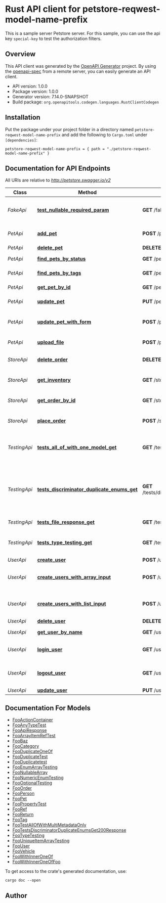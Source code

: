 # Rust API client for petstore-reqwest-model-name-prefix

This is a sample server Petstore server. For this sample, you can use the api key `special-key` to test the authorization filters.


## Overview

This API client was generated by the [OpenAPI Generator](https://openapi-generator.tech) project.  By using the [openapi-spec](https://openapis.org) from a remote server, you can easily generate an API client.

- API version: 1.0.0
- Package version: 1.0.0
- Generator version: 7.14.0-SNAPSHOT
- Build package: `org.openapitools.codegen.languages.RustClientCodegen`

## Installation

Put the package under your project folder in a directory named `petstore-reqwest-model-name-prefix` and add the following to `Cargo.toml` under `[dependencies]`:

```
petstore-reqwest-model-name-prefix = { path = "./petstore-reqwest-model-name-prefix" }
```

## Documentation for API Endpoints

All URIs are relative to *http://petstore.swagger.io/v2*

Class | Method | HTTP request | Description
------------ | ------------- | ------------- | -------------
*FakeApi* | [**test_nullable_required_param**](docs/FakeApi.md#test_nullable_required_param) | **GET** /fake/user/{user_name} | To test nullable required parameters
*PetApi* | [**add_pet**](docs/PetApi.md#add_pet) | **POST** /pet | Add a new pet to the store
*PetApi* | [**delete_pet**](docs/PetApi.md#delete_pet) | **DELETE** /pet/{petId} | Deletes a pet
*PetApi* | [**find_pets_by_status**](docs/PetApi.md#find_pets_by_status) | **GET** /pet/findByStatus | Finds Pets by status
*PetApi* | [**find_pets_by_tags**](docs/PetApi.md#find_pets_by_tags) | **GET** /pet/findByTags | Finds Pets by tags
*PetApi* | [**get_pet_by_id**](docs/PetApi.md#get_pet_by_id) | **GET** /pet/{petId} | Find pet by ID
*PetApi* | [**update_pet**](docs/PetApi.md#update_pet) | **PUT** /pet | Update an existing pet
*PetApi* | [**update_pet_with_form**](docs/PetApi.md#update_pet_with_form) | **POST** /pet/{petId} | Updates a pet in the store with form data
*PetApi* | [**upload_file**](docs/PetApi.md#upload_file) | **POST** /pet/{petId}/uploadImage | uploads an image
*StoreApi* | [**delete_order**](docs/StoreApi.md#delete_order) | **DELETE** /store/order/{orderId} | Delete purchase order by ID
*StoreApi* | [**get_inventory**](docs/StoreApi.md#get_inventory) | **GET** /store/inventory | Returns pet inventories by status
*StoreApi* | [**get_order_by_id**](docs/StoreApi.md#get_order_by_id) | **GET** /store/order/{orderId} | Find purchase order by ID
*StoreApi* | [**place_order**](docs/StoreApi.md#place_order) | **POST** /store/order | Place an order for a pet
*TestingApi* | [**tests_all_of_with_one_model_get**](docs/TestingApi.md#tests_all_of_with_one_model_get) | **GET** /tests/allOfWithOneModel | Test for allOf with a single option. (One of the issues in #20500)
*TestingApi* | [**tests_discriminator_duplicate_enums_get**](docs/TestingApi.md#tests_discriminator_duplicate_enums_get) | **GET** /tests/discriminatorDuplicateEnums | Test for duplicate enums when using discriminator. (One of the issues in #20500)
*TestingApi* | [**tests_file_response_get**](docs/TestingApi.md#tests_file_response_get) | **GET** /tests/fileResponse | Returns an image file
*TestingApi* | [**tests_type_testing_get**](docs/TestingApi.md#tests_type_testing_get) | **GET** /tests/typeTesting | Route to test the TypeTesting schema
*UserApi* | [**create_user**](docs/UserApi.md#create_user) | **POST** /user | Create user
*UserApi* | [**create_users_with_array_input**](docs/UserApi.md#create_users_with_array_input) | **POST** /user/createWithArray | Creates list of users with given input array
*UserApi* | [**create_users_with_list_input**](docs/UserApi.md#create_users_with_list_input) | **POST** /user/createWithList | Creates list of users with given input array
*UserApi* | [**delete_user**](docs/UserApi.md#delete_user) | **DELETE** /user/{username} | Delete user
*UserApi* | [**get_user_by_name**](docs/UserApi.md#get_user_by_name) | **GET** /user/{username} | Get user by user name
*UserApi* | [**login_user**](docs/UserApi.md#login_user) | **GET** /user/login | Logs user into the system
*UserApi* | [**logout_user**](docs/UserApi.md#logout_user) | **GET** /user/logout | Logs out current logged in user session
*UserApi* | [**update_user**](docs/UserApi.md#update_user) | **PUT** /user/{username} | Updated user


## Documentation For Models

 - [FooActionContainer](docs/FooActionContainer.md)
 - [FooAnyTypeTest](docs/FooAnyTypeTest.md)
 - [FooApiResponse](docs/FooApiResponse.md)
 - [FooArrayItemRefTest](docs/FooArrayItemRefTest.md)
 - [FooBaz](docs/FooBaz.md)
 - [FooCategory](docs/FooCategory.md)
 - [FooDuplicateOneOf](docs/FooDuplicateOneOf.md)
 - [FooDuplicateTest](docs/FooDuplicateTest.md)
 - [FooDuplicatetest](docs/FooDuplicatetest.md)
 - [FooEnumArrayTesting](docs/FooEnumArrayTesting.md)
 - [FooNullableArray](docs/FooNullableArray.md)
 - [FooNumericEnumTesting](docs/FooNumericEnumTesting.md)
 - [FooOptionalTesting](docs/FooOptionalTesting.md)
 - [FooOrder](docs/FooOrder.md)
 - [FooPerson](docs/FooPerson.md)
 - [FooPet](docs/FooPet.md)
 - [FooPropertyTest](docs/FooPropertyTest.md)
 - [FooRef](docs/FooRef.md)
 - [FooReturn](docs/FooReturn.md)
 - [FooTag](docs/FooTag.md)
 - [FooTestAllOfWithMultiMetadataOnly](docs/FooTestAllOfWithMultiMetadataOnly.md)
 - [FooTestsDiscriminatorDuplicateEnumsGet200Response](docs/FooTestsDiscriminatorDuplicateEnumsGet200Response.md)
 - [FooTypeTesting](docs/FooTypeTesting.md)
 - [FooUniqueItemArrayTesting](docs/FooUniqueItemArrayTesting.md)
 - [FooUser](docs/FooUser.md)
 - [FooVehicle](docs/FooVehicle.md)
 - [FooWithInnerOneOf](docs/FooWithInnerOneOf.md)
 - [FooWithInnerOneOfFoo](docs/FooWithInnerOneOfFoo.md)


To get access to the crate's generated documentation, use:

```
cargo doc --open
```

## Author



